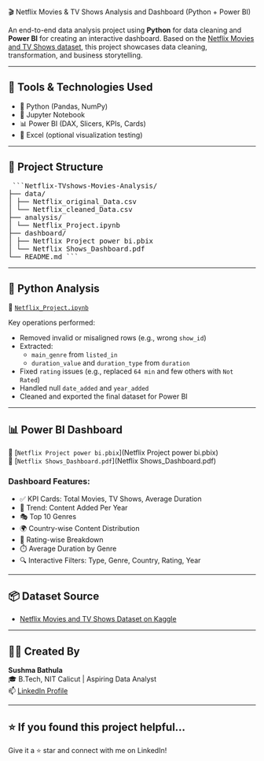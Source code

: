 🎬 Netflix Movies & TV Shows Analysis and Dashboard (Python + Power BI)

An end-to-end data analysis project using **Python** for data cleaning and **Power BI** for creating an interactive dashboard. Based on the [Netflix Movies and TV Shows dataset](https://www.kaggle.com/datasets/shivamb/netflix-shows), this project showcases data cleaning, transformation, and business storytelling.

---

## 🧰 Tools & Technologies Used

- 🐍 Python (Pandas, NumPy)
- 📓 Jupyter Notebook
- 📊 Power BI (DAX, Slicers, KPIs, Cards)
- 🧹 Excel (optional visualization testing)

---

## 📁 Project Structure

<pre> ```Netflix-TVshows-Movies-Analysis/
├── data/
│ ├── Netflix_original_Data.csv
│ └── Netflix_cleaned_Data.csv
├── analysis/
│ └── Netflix_Project.ipynb
├── dashboard/
│ ├── Netflix Project power bi.pbix
│ └── Netflix Shows_Dashboard.pdf
└── README.md ``` </pre>

---

## 🔬 Python Analysis

📄 [`Netflix_Project.ipynb`]( Netflix_Project.ipynb)

Key operations performed:

- Removed invalid or misaligned rows (e.g., wrong `show_id`)
- Extracted:
  - `main_genre` from `listed_in`
  - `duration_value` and `duration_type` from `duration`
- Fixed `rating` issues (e.g., replaced `64 min` and few others with `Not Rated`)
- Handled null `date_added` and `year_added`
- Cleaned and exported the final dataset for Power BI

---

## 📊 Power BI Dashboard

📁 [`Netflix Project power bi.pbix`](Netflix Project power bi.pbix)  
📄 [`Netflix Shows_Dashboard.pdf`](Netflix Shows_Dashboard.pdf)

### Dashboard Features:

- ✅ KPI Cards: Total Movies, TV Shows, Average Duration
- 📅 Trend: Content Added Per Year
- 🎭 Top 10 Genres
- 🌍 Country-wise Content Distribution
- 🔞 Rating-wise Breakdown
- ⏱️ Average Duration by Genre
- 🔍 Interactive Filters: Type, Genre, Country, Rating, Year

---

## 📦 Dataset Source

- [Netflix Movies and TV Shows Dataset on Kaggle](https://www.kaggle.com/datasets/shivamb/netflix-shows)

---


## 🙋‍♀️ Created By

**Sushma Bathula**  
🎓 B.Tech, NIT Calicut | Aspiring Data Analyst  
📫 [LinkedIn Profile](https://www.linkedin.com/in/sushma-bathula/)

---

## ⭐ If you found this project helpful...

Give it a ⭐ star and connect with me on LinkedIn!
